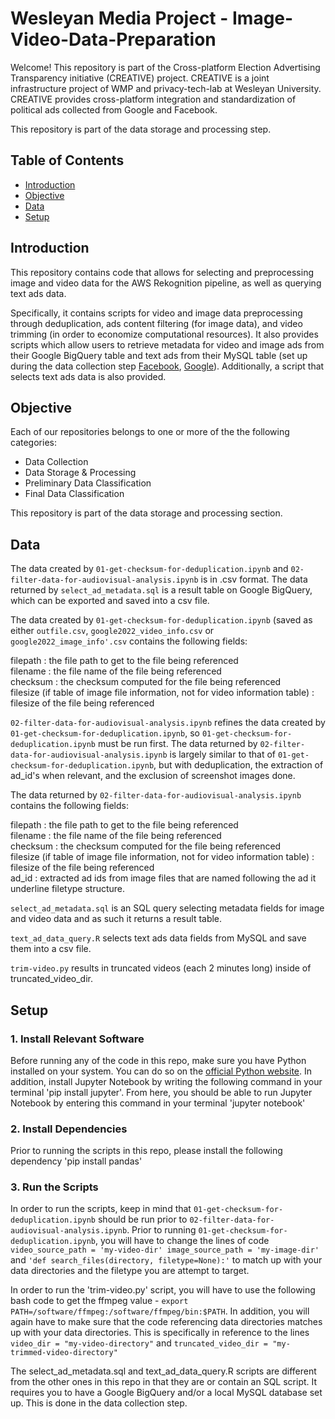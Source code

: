  # Wesleyan Media Project - Image-Video-Data-Preparation 

Welcome! This repository is part of the Cross-platform Election Advertising Transparency initiative (CREATIVE) project. CREATIVE is a joint infrastructure project of WMP and privacy-tech-lab at Wesleyan University. CREATIVE provides cross-platform integration and standardization of political ads collected from Google and Facebook.

This repository is part of the data storage and processing step. 

## Table of Contents

- [Introduction](#introduction)
- [Objective](#objective)
- [Data](#data)
- [Setup](#setup)

## Introduction
This repository contains code that allows for selecting and preprocessing image and video data for the AWS Rekognition pipeline, as well as querying text ads data.

Specifically, it contains scripts for video and image data preprocessing through deduplication, ads content filtering (for image data), and video trimming (in order to economize computational resources). It also provides scripts which allow users to retrieve metadata for video and image ads from their Google BigQuery table and text ads from their MySQL table (set up during the data collection step [Facebook](https://github.com/Wesleyan-Media-Project/fb_agg_reports_import/tree/main), [Google](https://github.com/Wesleyan-Media-Project/google_ads_archive)). Additionally, a script that selects text ads data is also provided. 


## Objective
Each of our repositories belongs to one or more of the the following categories:
- Data Collection
- Data Storage & Processing
- Preliminary Data Classification
- Final Data Classification

This repository is part of the data storage and processing section.


## Data
The data created by `01-get-checksum-for-deduplication.ipynb` and `02-filter-data-for-audiovisual-analysis.ipynb` is in .csv format. The data returned by `select_ad_metadata.sql` is a result table on Google BigQuery, which can be exported and saved into a csv file. 

The data created by `01-get-checksum-for-deduplication.ipynb` (saved as either `outfile.csv`, `google2022_video_info.csv` or `google2022_image_info'.csv` contains the following fields: <br>

filepath : the file path to get to the file being referenced <br>
filename : the file name of the file being referenced <br>
checksum : the checksum computed for the file being referenced <br>
filesize (if table of image file information, not for video information table) : filesize of the file being referenced 

`02-filter-data-for-audiovisual-analysis.ipynb` refines the data created by `01-get-checksum-for-deduplication.ipynb`, so `01-get-checksum-for-deduplication.ipynb` must be run first. The data returned by `02-filter-data-for-audiovisual-analysis.ipynb` is largely similar to that of `01-get-checksum-for-deduplication.ipynb`, but with deduplication, the extraction of ad_id's when relevant, and the exclusion of screenshot images done. 

The data returned by `02-filter-data-for-audiovisual-analysis.ipynb` contains the following fields:   <br>

filepath : the file path to get to the file being referenced <br>
filename : the file name of the file being referenced <br>
checksum : the checksum computed for the file being referenced <br>
filesize (if table of image file information, not for video information table) : filesize of the file being referenced <br>
ad_id : extracted ad ids from image files that are named following the ad it underline filetype structure.

`select_ad_metadata.sql` is an SQL query selecting metadata fields for image and video data and as such it returns a result table. 

`text_ad_data_query.R` selects text ads data fields from MySQL and save them into a csv file.

`trim-video.py` results in truncated videos (each 2 minutes long) inside of truncated_video_dir. 

## Setup
### 1. Install Relevant Software 
Before running any of the code in this repo, make sure you have Python installed on your system. You can do so on the [official Python website](https://www.python.org/downloads/). In addition, install Jupyter Notebook by writing the following command in your terminal 'pip install jupyter'. From here, you should be able to run Jupyter Notebook by entering this command in your terminal 'jupyter notebook'  

### 2. Install Dependencies 
Prior to running the scripts in this repo, please install the following dependency 
'pip install pandas' 

### 3. Run the Scripts 
In order to run the scripts, keep in mind that `01-get-checksum-for-deduplication.ipynb` should be run prior to `02-filter-data-for-audiovisual-analysis.ipynb`. Prior to running `01-get-checksum-for-deduplication.ipynb`, you will have to change the lines of code `video_source_path = 'my-video-dir' image_source_path = 'my-image-dir'` and ``'def search_files(directory, filetype=None):'`` to match up with your data directories and the filetype you are attempt to target. 

In order to run the 'trim-video.py' script, you will have to use the following bash code to get the ffmpeg value - `export PATH=/software/ffmpeg:/software/ffmpeg/bin:$PATH`. In addition, you will again have to make sure that the code referencing data directories matches up with your data directories. This is specifically in reference to the lines `video_dir = "my-video-directory"` and  `truncated_video_dir = "my-trimmed-video-directory"` 


The select_ad_metadata.sql and text_ad_data_query.R scripts are different from the other ones in this repo in that they are or contain an SQL script. It requires you to have a Google BigQuery and/or a local MySQL database set up. This is done in the data collection step. 
